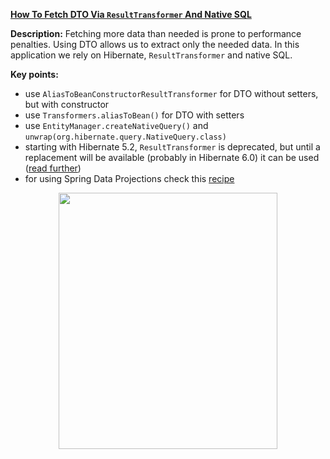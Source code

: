 **[How To Fetch DTO Via `ResultTransformer` And Native SQL](https://github.com/AnghelLeonard/Hibernate-SpringBoot/tree/master/HibernateSpringBootDtoResultTransformer)**

**Description:** Fetching more data than needed is prone to performance penalties. Using DTO allows us to extract only the needed data. In this application we rely on Hibernate, `ResultTransformer` and native SQL.

**Key points:**
- use `AliasToBeanConstructorResultTransformer` for DTO without setters, but with constructor
- use `Transformers.aliasToBean()` for DTO with setters
- use `EntityManager.createNativeQuery()` and `unwrap(org.hibernate.query.NativeQuery.class)`
- starting with Hibernate 5.2, `ResultTransformer` is deprecated, but until a replacement will be available (probably in Hibernate 6.0) it can be used ([read further](https://discourse.hibernate.org/t/hibernate-resulttransformer-is-deprecated-what-to-use-instead/232))
- for using Spring Data Projections check this [recipe](https://github.com/AnghelLeonard/Hibernate-SpringBoot/tree/master/HibernateSpringBootDtoViaProjections) 
 
<a href="https://leanpub.com/java-persistence-performance-illustrated-guide"><p align="center"><img src="https://github.com/AnghelLeonard/Hibernate-SpringBoot/blob/master/Java%20Persistence%20Performance%20Illustrated%20Guide.jpg" height="410" width="350"/></p></a>
